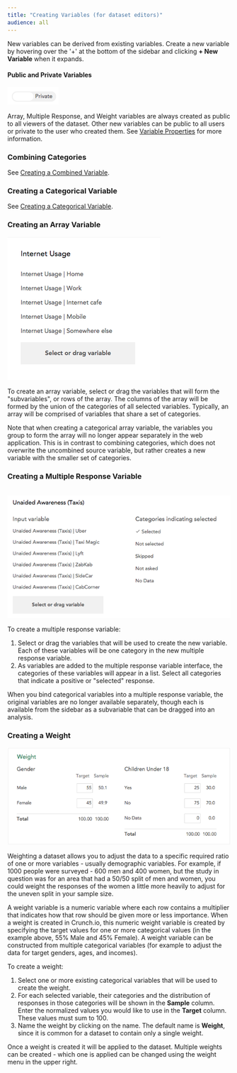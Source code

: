 ```yaml
---
title: "Creating Variables (for dataset editors)"
audience: all
---
```


New variables can be derived from existing variables. Create a new variable by hovering over the '+' at the bottom of the sidebar and clicking **+ New Variable** when it expands.

#### Public and Private Variables

![](images/PublicPrivate.png)

Array, Multiple Response, and Weight variables are always created as public to all viewers of the dataset. Other new variables can be public to all users or private to the user who created them. See [Variable Properties](crunch_variable-properties.html) for more information.

### Combining Categories

See [Creating a Combined
Variable](crunch_creating-a-combined-variable.html).

### Creating a Categorical Variable

See [Creating a Categorical
Variable](crunch_creating-a-categorical-variable.html).

### Creating an Array Variable

![](images/NewArrayVariable.png)

To create an array variable, select or drag the variables that will form the "subvariables", or rows of the array. The columns of the array will be formed by the union of the categories of all selected variables. Typically, an array will be comprised of variables that share a set of categories.

Note that when creating a categorical array variable, the variables you group to form the array will no longer appear separately in the web application. This is in contrast to combining categories, which does not overwrite the uncombined source variable, but rather creates a new variable with the smaller set of categories. 

### Creating a Multiple Response Variable

 ![](images/NewMRVariable.png)

To create a multiple response variable:

  1. Select or drag the variables that will be used to create the new variable. Each of these variables will be one category in the new multiple response variable.
  2. As variables are added to the multiple response variable interface, the categories of these variables will appear in a list. Select all categories that indicate a positive or "selected" response. 

When you bind categorical variables into a multiple response variable, the original variables are no longer available separately, though each is available from the sidebar as a subvariable that can be dragged into an analysis.

### Creating a Weight

![](images/CreateWeight.png)

Weighting a dataset allows you to adjust the data to a specific required ratio of one or more variables - usually demographic variables. For example, if 1000 people were surveyed - 600 men and 400 women, but the study in question was for an area that had a 50/50 split of men and women, you could weight the responses of the women a little more heavily to adjust for the uneven split in your sample size.

A weight variable is a numeric variable where each row contains a multiplier that indicates how that row should be given more or less importance. When a weight is created in Crunch.io, this numeric weight variable is created by
specifying the target values for one or more categorical values (in the example above, 55% Male and 45% Female). A weight variable can be constructed from multiple categorical variables (for example to adjust the data for target
genders, ages, and incomes).

To create a weight:

  1. Select one or more existing categorical variables that will be used to create the weight.
  2. For each selected variable, their categories and the distribution of responses in those categories will be shown in the **Sample** column. Enter the normalized values you would like to use in the **Target** column. These values must sum to 100.
  3. Name the weight by clicking on the name. The default name is **Weight**, since it is common for a dataset to contain only a single weight.

Once a weight is created it will be applied to the dataset. Multiple weights can be created - which one is applied can be changed using the weight menu in the upper right.